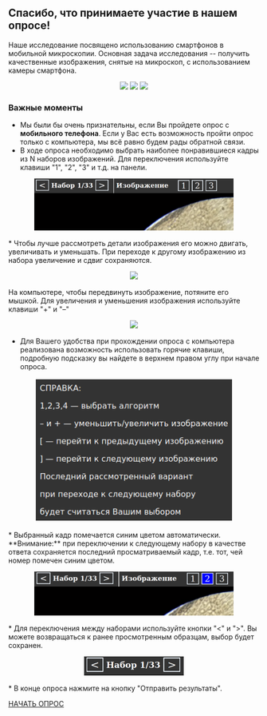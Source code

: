 ## Спасибо, что принимаете участие в нашем опросе!

Наше исследование посвящено использованию смартфонов в мобильной микроскопии. Основная задача исследования -- получить качественные изображения, снятые на микроскоп, с использованием камеры смартфона.

<p align="center">
  <img src="https://s7.gifyu.com/images/output2.gif" width="200"/>
  <img src="https://s7.gifyu.com/images/output1.gif" width="200"/>
  <img src="https://s7.gifyu.com/images/output4.gif" width="200"/>
</p>

### Важные моменты

* Мы были бы очень признательны, если Вы пройдете опрос с **мобильного телефона**. Если у Вас есть возможность пройти опрос только с компьютера, мы всё равно будем рады обратной связи.
* В ходе опроса необходимо выбрать наиболее понравившиеся кадры из N наборов изображений. Для переключения используйте клавиши "1", "2", "3" и т.д. на панели.
<p align="center">
  <img src="./Selection_1.png" width="400">
</p>
* Чтобы лучше рассмотреть детали изображения его можно двигать, увеличивать и уменьшать. При переходе к другому изображению из набора увеличение и сдвиг сохраняются.
<p align="center">
  <img src="./Moving_1.gif" width="400">
</p>
На компьютере, чтобы передвинуть изображение, потяните его мышкой. Для увеличения и уменьшения изображения используйте клавиши "+" и "–"
<p align="center">
  <img src="./Moving_2.gif" width="600">
</p>

* Для Вашего удобства при прохождении опроса с компьютера реализована возможность использовать горячие клавиши, подробную подсказку вы найдете в верхнем правом углу при начале опроса.
<p align="center">
  <img src="./Selection_2.png" width="400">
</p>
* Выбранный кадр помечается синим цветом автоматически. **Внимание:** при переключении к следующему набору в качестве  ответа сохраняется последний просматриваемый кадр, т.е. тот, чей номер помечен синим цветом.
<p align="center">
  <img src="./Selection_3.png" width="400">
</p>
* Для переключения между наборами используйте кнопки "<" и ">". Вы можете возвращаться к ранее просмотренным образцам, выбор будет сохранен.
<p align="center">
  <img src="./Selection_4.png" width="200">
</p>
* В конце опроса нажмите на кнопку "Отправить результаты". 

[НАЧАТЬ ОПРОС](https://dmiitriyjarosh.github.io/survey.html)

